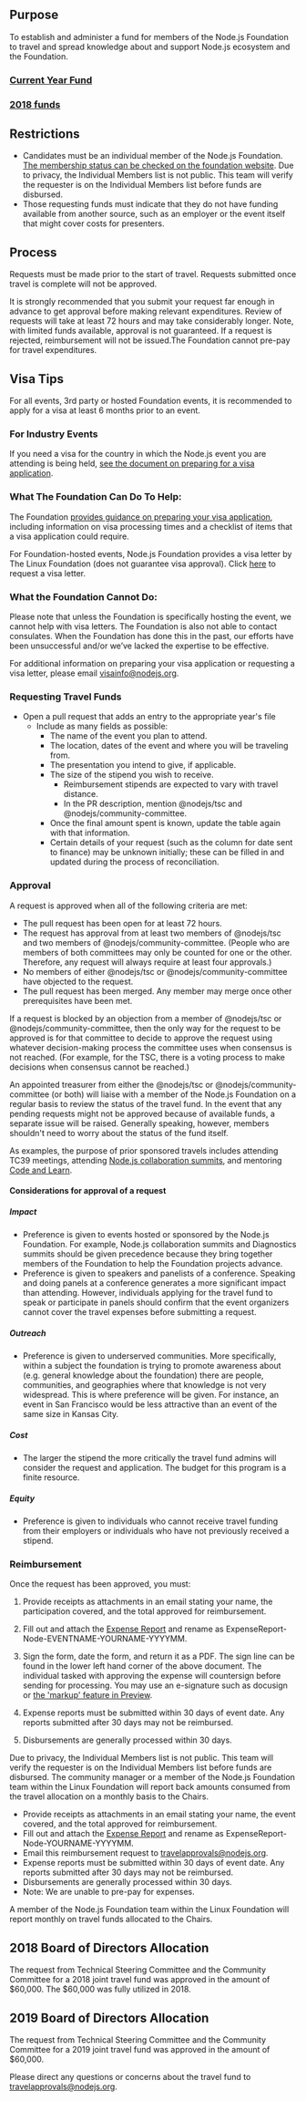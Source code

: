 ## Purpose

To establish and administer a fund for members of the Node.js Foundation to travel and spread knowledge about and support Node.js 
ecosystem and the Foundation. 

### [Current Year Fund](https://github.com/nodejs/admin/blob/master/TravelFunds/2019.md)

### [2018 funds](https://github.com/nodejs/admin/blob/master/TravelFunds/2018.md)

## Restrictions

* Candidates must be an individual member of the Node.js Foundation. [The membership status can be checked on the foundation website](https://identity.linuxfoundation.org/user/login?destination=user/me). Due to privacy, the Individual Members list is not public. 
This team will verify the requester is on the Individual Members list before funds are disbursed. 
* Those requesting funds must indicate that they do not have funding available from another source, such as an employer or 
the event itself that might cover costs for presenters. 

## Process

Requests must be made prior to the start of travel. Requests submitted once travel is complete will not be approved. 

It is strongly recommended that you submit your request far enough in advance to get approval before making relevant expenditures. 
Review of requests will take at least 72 hours and may take considerably longer. Note, with limited funds available, approval is not 
guaranteed. If a request is rejected, reimbursement will not be issued.The Foundation cannot pre-pay for travel expenditures. 

## Visa Tips

For all events, 3rd party or hosted Foundation events, it is recommended to apply for a visa at least 6 months prior to an event. 

### For Industry Events 

If you need a visa for the country in which the Node.js event you are attending is being held, 
[see the document on preparing for a visa application](https://github.com/nodejs/admin/blob/master/travel-visas.md). 

### What The Foundation Can Do To Help: 

The Foundation [provides guidance on preparing your visa application](https://github.com/nodejs/admin/blob/master/travel-visas.md), 
including information on visa processing times and a checklist of items that a visa application could require.

For Foundation-hosted events, Node.js Foundation provides a visa letter by The Linux Foundation (does not guarantee visa approval). 
Click [here](https://events.linuxfoundation.org/events/node-js-interactive-2018/attend/visa-request/) to request a visa letter.

### What the Foundation Cannot Do: 

Please note that unless the Foundation is specifically hosting the event, we cannot help with visa letters. 
The Foundation is also not able to contact consulates. When the Foundation has done this in the past, our efforts have been unsuccessful 
and/or we’ve lacked the expertise to be effective.  

For additional information on preparing your visa application or requesting a visa letter, please email 
[visainfo@nodejs.org](mailto:visainfo@nodejs.org).

### Requesting Travel Funds 

* Open a pull request that adds an entry to the appropriate year's file
  * Include as many fields as possible:
    * The name of the event you plan to attend.
    * The location, dates of the event and where you will be traveling from.
    * The presentation you intend to give, if applicable.
    * The size of the stipend you wish to receive.
      * Reimbursement stipends are expected to vary with travel distance.
      * In the PR description, mention @nodejs/tsc and @nodejs/community-committee.
    * Once the final amount spent is known, update the table again with that information.
    * Certain details of your request (such as the column for date sent to finance) may be unknown initially; these can be filled in and updated during the process of reconciliation.

### Approval

A request is approved when all of the following criteria are met:

* The pull request has been open for at least 72 hours.
* The request has approval from at least two members of @nodejs/tsc and two members of @nodejs/community-committee. 
(People who are members of both committees may only be counted for one or the other. 
Therefore, any request will always require at least four approvals.)
* No members of either @nodejs/tsc or @nodejs/community-committee have objected to the request.
* The pull request has been merged. Any member may merge once other prerequisites have been met.

If a request is blocked by an objection from a member of @nodejs/tsc or @nodejs/community-committee, then the only way for the request 
to be approved is for that committee to decide to approve the request using whatever decision-making process the committee uses when 
consensus is not reached. (For example, for the TSC, there is a voting process to make decisions when consensus cannot be reached.)

An appointed treasurer from either the @nodejs/tsc or @nodejs/community-committee (or both) will liaise with a member of 
the Node.js Foundation on a regular basis to review the status of the travel fund. In the event that any pending 
requests might not be approved because of available funds, a separate issue will be raised. Generally speaking, however, 
members shouldn't need to worry about the status of the fund itself.

As examples, the purpose of prior sponsored travels includes attending TC39 meetings, 
attending [Node.js collaboration summits](https://github.com/nodejs/summit), and 
mentoring [Code and Learn](https://github.com/nodejs/code-and-learn).

#### Considerations for approval of a request

##### Impact
* Preference is given to events hosted or sponsored by the Node.js Foundation. For example, 
Node.js collaboration summits and Diagnostics summits should be given precedence because they bring together members of the 
Foundation to help the Foundation projects advance. 
* Preference is given to speakers and panelists of a conference. Speaking and doing panels at a conference generates a more 
significant impact than attending. However, individuals applying for the travel fund to speak or participate in panels should confirm 
that the event organizers cannot cover the travel expenses before submitting a request.

##### Outreach
* Preference is given to underserved communities. More specifically, within a subject the foundation is trying to promote awareness 
about (e.g. general knowledge about the foundation) there are people, communities, and geographies where that knowledge is not very 
widespread. This is where preference will be given. For instance, an event in San Francisco would be less attractive than an event of 
the same size in Kansas City.

##### Cost
* The larger the stipend the more critically the travel fund admins will consider the request and application. 
The budget for this program is a finite resource.

##### Equity
* Preference is given to individuals who cannot receive travel funding from their employers or individuals who have not 
previously received a stipend.

### Reimbursement

Once the request has been approved, you must:


1. Provide receipts as attachments in an email stating your name, the participation covered,
and the total approved for reimbursement.
2. Fill out and attach the [Expense Report](./expense-report-template.xls?raw=true) and rename as ExpenseReport-Node-EVENTNAME-YOURNAME-YYYYMM.
3. Sign the form, date the form, and return it as a PDF. The sign line can be found in the lower left hand corner of the above document. The individual tasked with approving the expense will countersign before sending for processing. You may use an e-signature such as docusign or [the 'markup' feature in Preview](https://support.apple.com/guide/preview/fill-out-and-sign-pdf-forms-prvw35725/mac).

4. Expense reports must be submitted within 30 days of event date. Any reports submitted 
   after 30 days may not be reimbursed.
5. Disbursements are generally processed within 30 days. 

Due to privacy, the Individual Members list is not public. This team will verify the
requester is on the Individual Members list before funds are disbursed. The community
manager or a member of the Node.js Foundation team within the Linux Foundation will report 
back amounts consumed from the travel allocation on a monthly basis to the Chairs.

* Provide receipts as attachments in an email stating your name, the event covered, and the total approved for reimbursement.
* Fill out and attach the [Expense Report](./expense-report-template.xls?raw=true) and rename as ExpenseReport-Node-YOURNAME-YYYYMM.
* Email this reimbursement request to travelapprovals@nodejs.org.
* Expense reports must be submitted within 30 days of event date. Any reports submitted after 30 days may not be reimbursed.
* Disbursements are generally processed within 30 days.
* Note: We are unable to pre-pay for expenses. 


A member of the Node.js Foundation team within the Linux Foundation will report monthly on travel funds allocated to the Chairs.

## 2018 Board of Directors Allocation
The request from Technical Steering Committee and the Community Committee for a 2018 joint travel fund was 
approved in the amount of $60,000. The $60,000 was fully utilized in 2018. 

## 2019 Board of Directors Allocation

The request from Technical Steering Committee and the Community Committee for a 2019 joint travel fund 
was approved in the amount of $60,000. 

Please direct any questions or concerns about the travel fund to [travelapprovals@nodejs.org](mailto:travelapprovals@nodejs.org). 
